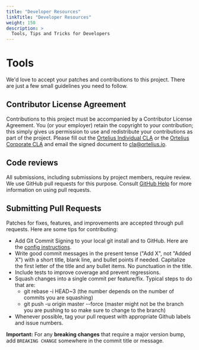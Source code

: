 ```yaml
---
title: "Developer Resources"
linkTitle: "Developer Resources"
weight: 150
description: >
  Tools, Tips and Tricks for Developers
---
```


# Tools

We'd love to accept your patches and contributions to this project. There are
just a few small guidelines you need to follow.

## Contributor License Agreement

Contributions to this project must be accompanied by a Contributor License
Agreement. You (or your employer) retain the copyright to your contribution;
this simply gives us permission to use and redistribute your contributions as
part of the project. Please fill out the [Ortelius Individual CLA](./OrteliusIndividualCLA.pdf) or the [Ortelius Corporate CLA](./OrteliusCorporateCLA.pdf)
and email the signed document to cla@ortelius.io.

## Code reviews

All submissions, including submissions by project members, require review. We
use GitHub pull requests for this purpose. Consult
[GitHub Help](https://help.github.com/articles/about-pull-requests/) for more
information on using pull requests.

## Submitting Pull Requests

Patches for fixes, features, and improvements are accepted through pull requests. Here are some tips for contributing:

* Add Git Commit Signing to your local git install and to GitHub.  Here are the [config instructions](https://blog.petehouston.com/sign-git-commits/).
* Write good commit messages in the present tense ("Add X", not "Added X") with a short title, blank line, and bullet points if needed. Capitalize the first letter of the title and any bullet items. No punctuation in the title.
* Include tests to improve coverage and prevent regressions.
* Squash changes into a single commit per feature/fix. 
 Typical steps to do that are:
    - git rebase -i HEAD~3 (the number depends on the number of commits you are squashing)
    - git push -u origin master --force (master might not be the branch you are pushing to so make sure to change to the 
 branch)
* Whenever possible, tag your pull request with appropriate Github labels and issue numbers.

**Important:** For any **breaking changes** that require a major version bump, add `BREAKING CHANGE` somewhere in the commit title or message.
